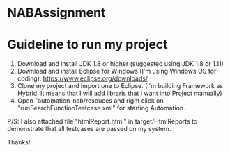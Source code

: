 # NABAssignment

# Guideline to run my project
1. Download and install JDK 1.8 or higher (suggested using JDK 1.8 or 1.11)
2. Download and install Eclipse for Windows (I'm using Windows OS for coding): https://www.eclipse.org/downloads/
3. Clone my project and import one to Eclipse. (I'm building Framework as Hybrid. It means that I will add libraris that I want into Project manually)
4. Open "automation-nab/resouces and right click on "runSearchFunctionTestcase.xml" for starting Automation.

P/S: I also attached file "htmlReport.html" in target/HtmlReports to demonstrate that all testcases are passed on my system.

Thanks!
